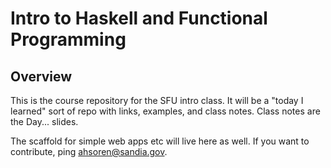 Intro to Haskell and Functional Programming
===

Overview
---

This is the course repository for the SFU intro class.  It will be a "today I learned" sort of repo with links, examples, and class notes.  Class notes are the Day... slides.

The scaffold for simple web apps etc will live here as well.  If you want to contribute, ping ahsoren@sandia.gov.
